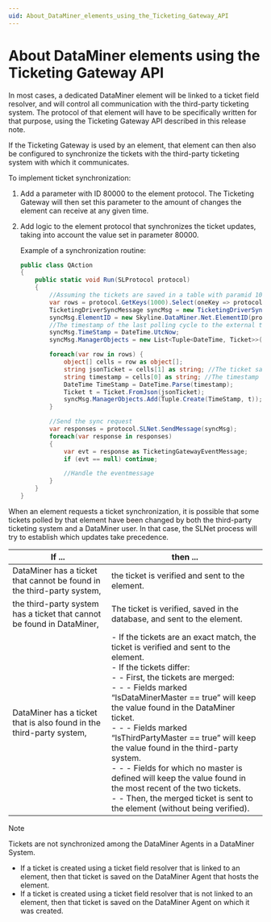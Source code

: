 ```yaml
---
uid: About_DataMiner_elements_using_the_Ticketing_Gateway_API
---
```


# About DataMiner elements using the Ticketing Gateway API

In most cases, a dedicated DataMiner element will be linked to a ticket field resolver, and will control all communication with the third-party ticketing system. The protocol of that element will have to be specifically written for that purpose, using the Ticketing Gateway API described in this release note.

If the Ticketing Gateway is used by an element, that element can then also be configured to synchronize the tickets with the third-party ticketing system with which it communicates.

To implement ticket synchronization:

1. Add a parameter with ID 80000 to the element protocol. The Ticketing Gateway will then set this parameter to the amount of changes the element can receive at any given time.

2. Add logic to the element protocol that synchronizes the ticket updates, taking into account the value set in parameter 80000.

    Example of a synchronization routine:

    ```cs
    public class QAction
    {
        public static void Run(SLProtocol protocol)
        {
            //Assuming the tickets are saved in a table with paramid 1000
            var rows = protocol.GetKeys(1000).Select(oneKey => protocol.GetRow(1000, oneKey));
            TicketingDriverSyncMessage syncMsg = new TicketingDriverSyncMessage();
            syncMsg.ElementID = new Skyline.DataMiner.Net.ElementID(protocol.DataMinerID, protocol.ElementID);
            //The timestamp of the last polling cycle to the external ticketing system.
            syncMsg.TimeStamp = DateTime.UtcNow;
            syncMsg.ManagerObjects = new List<Tuple<DateTime, Ticket>>();

            foreach(var row in rows) {
                object[] cells = row as object[];
                string jsonTicket = cells[1] as string; //The ticket saved as a json string (see: Ticket.ToJson())
                string timestamp = cells[0] as string; //The timestamp of when this ticket was added/changed
                DateTime TimeStamp = DateTime.Parse(timestamp);
                Ticket t = Ticket.FromJson(jsonTicket);
                syncMsg.ManagerObjects.Add(Tuple.Create(TimeStamp, t));
            }

            //Send the sync request
            var responses = protocol.SLNet.SendMessage(syncMsg);
            foreach(var response in responses)
            {
                var evt = response as TicketingGatewayEventMessage;
                if (evt == null) continue;

                //Handle the eventmessage
            }
        }
    }
    ```

When an element requests a ticket synchronization, it is possible that some tickets polled by that element have been changed by both the third-party ticketing system and a DataMiner user. In that case, the SLNet process will try to establish which updates take precedence.

| If ...                                                                 | then ...                                                                                                                                                                                                                                                                                                                                                                                                                                                                                                                                                                                                                                                                                                                                                                                                                                                                                                                                                                                                                                     |
|------------------------------------------------------------------------|----------------------------------------------------------------------------------------------------------------------------------------------------------------------------------------------------------------------------------------------------------------------------------------------------------------------------------------------------------------------------------------------------------------------------------------------------------------------------------------------------------------------------------------------------------------------------------------------------------------------------------------------------------------------------------------------------------------------------------------------------------------------------------------------------------------------------------------------------------------------------------------------------------------------------------------------------------------------------------------------------------------------------------------------|
| DataMiner has a ticket that cannot be found in the third-party system, | the ticket is verified and sent to the element.                                                                                                                                                                                                                                                                                                                                                                                                                                                                                                                                                                                                                                                                                                                                                                                                                                                                                                                                                                                              |
| the third-party system has a ticket that cannot be found in DataMiner, | The ticket is verified, saved in the database, and sent to the element.                                                                                                                                                                                                                                                                                                                                                                                                                                                                                                                                                                                                                                                                                                                                                                                                                                                                                                                                                                      |
| DataMiner has a ticket that is also found in the third-party system,   | \-  If the tickets are an exact match, the ticket is verified and sent to the element.<br> -  If the tickets differ:<br> -  - First, the tickets are merged:<br> -  - - Fields marked “IsDataMinerMaster == true” will keep the value found in the DataMiner ticket.<br> -  - - Fields marked “IsThirdPartyMaster == true” will keep the value found in the third-party system.<br> -  - - Fields for which no master is defined will keep the value found in the most recent of the two tickets.<br> -  - Then, the merged ticket is sent to the element (without being verified). |

> [!NOTE]
> Tickets are not synchronized among the DataMiner Agents in a DataMiner System.
> - If a ticket is created using a ticket field resolver that is linked to an element, then that ticket is saved on the DataMiner Agent that hosts the element.
> - If a ticket is created using a ticket field resolver that is not linked to an element, then that ticket is saved on the DataMiner Agent on which it was created.
>
